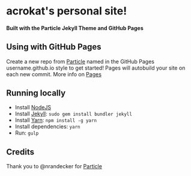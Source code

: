 # acrokat's personal site! 
#### Built with the Particle Jekyll Theme and GitHub Pages

## Using with GitHub Pages
Create a new repo from [Particle](https://github.com/nrandecker/particle) named in the GitHub Pages username.github.io style to get started! Pages will autobuild your site on each new commit. More info on [Pages](https://pages.github.com/) 

## Running locally

- Install [NodeJS](https://nodejs.org/)
- Install [Jekyll](https://jekyllrb.com): `sudo gem install bundler jekyll`
- Install [Yarn](https://yarnpkg.com/): `npm install -g yarn`
- Install dependencies: `yarn`
- Run: `gulp`

## Credits
Thank you to @nrandecker for [Particle](https://github.com/nrandecker/particle)
